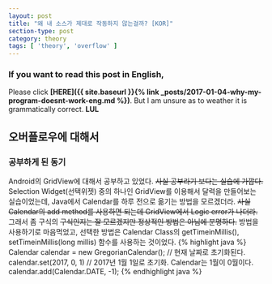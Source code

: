 ```yaml
---
layout: post
title: "왜 내 소스가 제대로 작동하지 않는걸까? [KOR]"
section-type: post
category: theory
tags: [ 'theory', 'overflow' ]
---
```

### If you want to read this post in English,
Please click **[HERE]({{ site.baseurl }}{% link _posts/2017-01-04-why-my-program-doesnt-work-eng.md %})**. But I am unsure as to weather it is grammatically correct. **LUL**

## 오버플로우에 대해서  

### 공부하게 된 동기  

Android의 GridView에 대해서 공부하고 있었다. ~~사실 공부라기 보다는 실습에 가깝다.~~ Selection Widget(선택위젯) 중의 하나인 GridView를 이용해서 달력을 만들어보는 실습이었는데, Java에서 Calendar를 하루 전으로 옮기는 방법을 모르겠더라. ~~사실 Calendar의 add method를 사용하면 되는데 GridView에서 Logic error가 나더라.~~  
그래서 좀 구식의 ~~구식인지는 잘 모르겠지만 정상적인 방법은 아님에 분명하다.~~ 방법을 사용하기로 마음먹었고, 선택한 방법은 Calendar Class의 getTimeinMillis(), setTimeinMillis(long millis) 함수를 사용하는 것이었다.
{% highlight java %}
Calendar calendar = new GregorianCalendar(); // 현재 날짜로 초기화된다.
calendar.set(2017, 0, 1) // 2017년 1월 1일로 초기화. Calendar는 1월이 0월이다.
calendar.add(Calendar.DATE, -1);
{% endhighlight java %}
